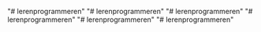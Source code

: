 "# lerenprogrammeren" 
"# lerenprogrammeren" 
"# lerenprogrammeren" 
"# lerenprogrammeren" 
"# lerenprogrammeren" 
"# lerenprogrammeren" 
